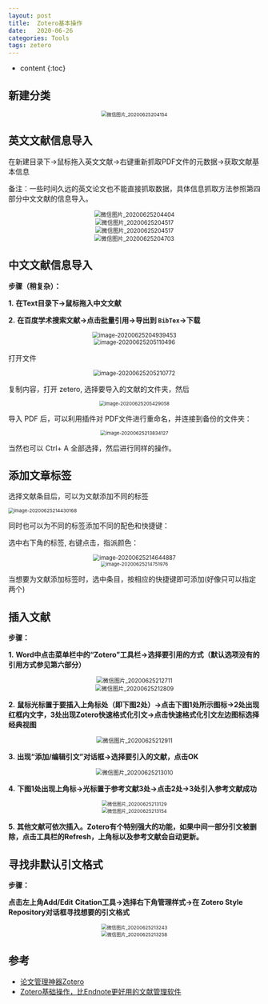 ```yaml
---
layout: post
title:  Zotero基本操作
date:   2020-06-26
categories: Tools
tags: zetero
---
```

* content
{:toc}










## 新建分类

<center><img src="https://raw.githubusercontent.com/HG1227/image/master/img_tuchuang/20200625204242.jpg" alt="微信图片_20200625204154" style="zoom:67%;" /></center>

## 英文文献信息导入

在新建目录下→鼠标拖入英文文献→右键重新抓取PDF文件的元数据→获取文献基本信息

备注：一些时间久远的英文论文也不能直接抓取数据，具体信息抓取方法参照第四部分中文文献的信息导入。

<center><img src="https://raw.githubusercontent.com/HG1227/image/master/img_tuchuang/20200625204427.jpg" alt="微信图片_20200625204404" style="zoom:80%;" /></center>



<center><img src="https://raw.githubusercontent.com/HG1227/image/master/img_tuchuang/20200625204533.jpg" alt="微信图片_20200625204517" style="zoom:80%;" /></center>



<center><img src="https://raw.githubusercontent.com/HG1227/image/master/img_tuchuang/20200625204619.jpg" alt="微信图片_20200625204517" style="zoom:80%;" /></center>



<center><img src="https://raw.githubusercontent.com/HG1227/image/master/img_tuchuang/20200625204725.jpg" alt="微信图片_20200625204703" style="zoom:80%;" /></center>

## 中文文献信息导入

**步骤（稍复杂）：**

**1.** **在Text目录下→鼠标拖入中文文献**

**2.** **在百度学术搜索文献→点击批量引用→导出到 `BibTex`→下载**

<center><img src="https://raw.githubusercontent.com/HG1227/image/master/img_tuchuang/20200625205009.png" alt="image-20200625204939453" style="zoom:80%;" />
    
</center>

<center><img src="https://raw.githubusercontent.com/HG1227/image/master/img_tuchuang/20200625205116.png" alt="image-20200625205110496" style="zoom:80%;" /></center>

打开文件

<center><img src="https://raw.githubusercontent.com/HG1227/image/master/img_tuchuang/20200625205235.png" alt="image-20200625205210772" style="zoom:80%;" /></center>

复制内容，打开 zetero, 选择要导入的文献的文件夹，然后

<center><img src="https://raw.githubusercontent.com/HG1227/image/master/img_tuchuang/20200625212551.png" alt="image-20200625205429058" style="zoom:67%;" /></center>



导入 PDF 后，可以利用插件对 PDF文件进行重命名，并连接到备份的文件夹：

<center><img src="https://raw.githubusercontent.com/HG1227/image/master/img_tuchuang/20200625213934.png" alt="image-20200625213834127" style="zoom:67%;" /></center>

当然也可以 Ctrl+ A 全部选择，然后进行同样的操作。



## 添加文章标签

选择文献条目后，可以为文献添加不同的标签

<img src="C:\Users\Hu\AppData\Roaming\Typora\typora-user-images\image-20200625214430168.png" alt="image-20200625214430168" style="zoom:67%;" />

同时也可以为不同的标签添加不同的配色和快捷键：

选中右下角的标签, 右键点击，指派颜色：

<center><img src="https://raw.githubusercontent.com/HG1227/image/master/img_tuchuang/20200625214703.png" alt="image-20200625214644887" style="zoom:80%;" /></center>

<center><img src="https://raw.githubusercontent.com/HG1227/image/master/img_tuchuang/20200625214819.png" alt="image-20200625214751976" style="zoom:67%;" /></center>



当想要为文献添加标签时，选中条目，按相应的快捷键即可添加(好像只可以指定两个)

## 插入文献

**步骤：**

**1.** **Word中点击菜单栏中的“Zotero”工具栏→选择要引用的方式（默认选项没有的引用方式参见第六部分）**

<center><img src="https://raw.githubusercontent.com/HG1227/image/master/img_tuchuang/20200625212738.jpg" alt="微信图片_20200625212711" style="zoom:80%;" /></center>



<center><img src="https://raw.githubusercontent.com/HG1227/image/master/img_tuchuang/20200625212823.jpg" alt="微信图片_20200625212809" style="zoom:80%;" /></center>



**2.** **鼠标光标置于要插入上角标处（即下图2处）→点击下图1处所示图标→2处出现红框内文字，3处出现Zotero快速格式化引文→点击快速格式化引文左边图标选择经典视图**



<center><img src="https://raw.githubusercontent.com/HG1227/image/master/img_tuchuang/20200625212937.jpg" alt="微信图片_20200625212911" style="zoom:80%;" /></center>

**3.** **出现“添加/编辑引文”对话框→选择要引入的文献，点击OK**

<center><img src="https://raw.githubusercontent.com/HG1227/image/master/img_tuchuang/20200625213351.jpg" alt="微信图片_20200625213010" style="zoom:80%;" /></center>

**4.** **下图1处出现上角标→光标置于参考文献3处→点击2处→3处引入参考文献成功**



<center><img src="https://raw.githubusercontent.com/HG1227/image/master/img_tuchuang/20200625214015.jpg" alt="微信图片_20200625213129" style="zoom: 67%;" /></center>



<center><img src="https://raw.githubusercontent.com/HG1227/image/master/img_tuchuang/20200625214033.jpg" alt="微信图片_20200625213154" style="zoom:67%;" /></center>

**5.** **其他文献可依次插入。Zotero有个特别强大的功能，如果中间一部分引文被删除，点击工具栏的Refresh，上角标以及参考文献会自动更新。**

## 寻找非默认引文格式

**步骤：**

**点击左上角Add/Edit**
**Citation工具→选择右下角管理样式→在 Zotero Style Repository对话框寻找想要的引文格式**

<center><img src="https://raw.githubusercontent.com/HG1227/image/master/img_tuchuang/20200625214212.jpg" alt="微信图片_20200625213243" style="zoom:67%;" /></center>



<center><img src="https://raw.githubusercontent.com/HG1227/image/master/img_tuchuang/20200625214152.jpg" alt="微信图片_20200625213258" style="zoom:67%;" /></center>







## 参考

- <a href="https://mp.weixin.qq.com/s/_Jh9BO6jyt6AbdHjwmDhOw" target="_blank">论文管理神器Zotero</a> 
- <a href="https://www.bilibili.com/video/BV1ZE411p7qT?from=search&seid=14722898319309761872" target="_blank">Zotero基础操作，比Endnote更好用的文献管理软件</a> 

